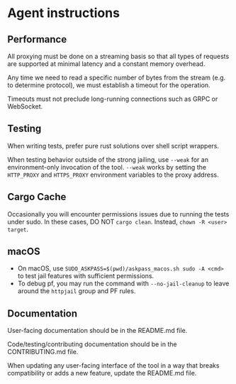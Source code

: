 # Agent instructions

## Performance

All proxying must be done on a streaming basis so that all types of requests are
supported at minimal latency and a constant memory overhead.

Any time we need to read a specific number of bytes from the stream (e.g. to determine
protocol), we must establish a timeout for the operation.

Timeouts must not preclude long-running connections such as GRPC or WebSocket.

## Testing

When writing tests, prefer pure rust solutions over shell script wrappers.

When testing behavior outside of the strong jailing, use `--weak` for an environment-only
invocation of the tool. `--weak` works by setting the `HTTP_PROXY` and `HTTPS_PROXY` environment
variables to the proxy address.

## Cargo Cache

Occasionally you will encounter permissions issues due to running the tests under sudo. In these cases,
DO NOT `cargo clean`. Instead, `chown -R <user> target`.

## macOS

- On macOS, use `SUDO_ASKPASS=$(pwd)/askpass_macos.sh sudo -A <cmd>` to test jail features with sufficient permissions.
- To debug pf, you may run the command with `--no-jail-cleanup` to leave around the `httpjail` group
  and PF rules.

## Documentation

User-facing documentation should be in the README.md file.

Code/testing/contributing documentation should be in the CONTRIBUTING.md file.

When updating any user-facing interface of the tool in a way that breaks compatibility or adds a new feature, update the README.md file.
